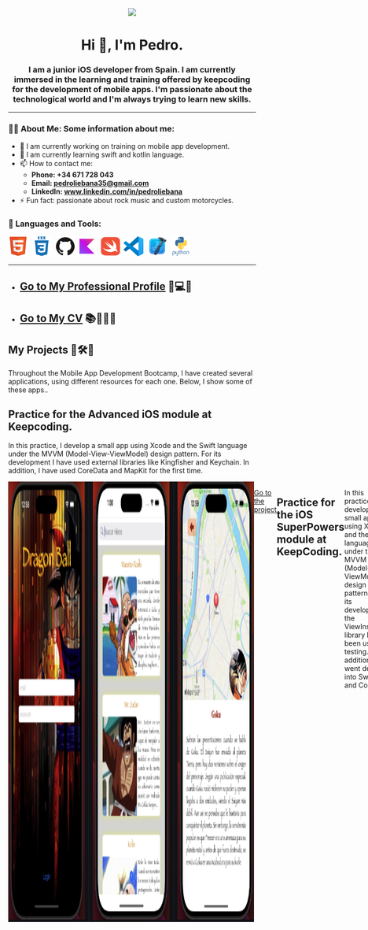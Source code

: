 <div id="header" align="center">
   <img src="https://media.giphy.com/media/v1.Y2lkPTc5MGI3NjExeWVoeWNwNWtrM2ZtbGdqNzBtdWcya3ZlMWV0M3Y1N3duNDVuYWc4MCZlcD12MV9pbnRlcm5hbF9naWZfYnlfaWQmY3Q9Zw/qgQUggAC3Pfv687qPC/giphy.gif" width="200"/>
   <h1 align="center"> Hi 👋, I'm Pedro. </h1>
   <h3 align="center"> I am a junior iOS developer from Spain. I am currently immersed in the learning and training offered by keepcoding for the development of mobile apps. I'm passionate about the technological world and I'm always trying to learn new skills.
   </h3>
</div>

---

### 👨‍💻 About Me: Some information about me:

- 🔭 I am currently working on training on mobile app development. 
- 🌱 I am currently learning swift and kotlin language. 
- 📫 How to contact me:
  * **Phone: +34 671 728 043**
  * **Email: pedroliebana35@gmail.com**
  * **LinkedIn: www.linkedin.com/in/pedroliebana**
- ⚡ Fun fact: passionate about rock music and custom motorcycles.

<div align="left">
   <h3>🔨 Languages and Tools:</h3>
   <div>
       <img src="https://github.com/devicons/devicon/blob/master/icons/html5/html5-original.svg" title="HTML5" alt="HTML" width="40" height="40"/>&nbsp;
       <img src="https://github.com/devicons/devicon/blob/master/icons/css3/css3-plain-wordmark.svg"  title="CSS3" alt="CSS" width="40" height="40"/>&nbsp;
       <img src="https://github.com/devicons/devicon/blob/master/icons/github/github-original.svg" title="GitHub" **alt="GitHub" width="40" height="40"/>
       <img src="https://github.com/devicons/devicon/blob/master/icons/kotlin/kotlin-original.svg"  title="Kotlin" alt="Kotlin" width="40" height="40"/>&nbsp;
       <img src="https://github.com/devicons/devicon/blob/master/icons/swift/swift-original.svg"  title="Swift" alt="Swift" width="40" height="40"/>&nbsp;
       <img src="https://github.com/devicons/devicon/blob/master/icons/vscode/vscode-original.svg"  title="VSCode" alt="VSCode" width="40" height="40"/>&nbsp;
       <img src="https://github.com/devicons/devicon/blob/master/icons/xcode/xcode-original.svg"  title="Xcode" alt="Xcode" width="40" height="40"/>&nbsp;
       <img src="https://github.com/devicons/devicon/blob/master/icons/python/python-original-wordmark.svg"  title="Python" alt="Python" width="40" height="40"/>&nbsp;
   </div>
</div>

---
* ## [Go to My Professional Profile](https://github.com/Castellano46/Castellano46/blob/main/profile.md) 📝💻📱
* ## [Go to My CV](https://github.com/Castellano46/Castellano46/blob/main/CV-Pedro.pdf) 📚🧑🏼‍💻

## My Projects 🚧🛠️🚧
Throughout the Mobile App Development Bootcamp, I have created several applications, using different resources for each one. Below, I show some of these apps..

 ## Practice for the Advanced iOS module at Keepcoding.
In this practice, I develop a small app using Xcode and the Swift language under the MVVM (Model-View-ViewModel) design pattern. For its development I have used external libraries like Kingfisher and Keychain. In addition, I have used CoreData and MapKit for the first time.

<div style="display: flex;">
  <img src="https://github.com/Castellano46/Castellano46/blob/main/Imagenes%20readme/iOS%20Avanzado.png"" alt="Imagen 1" style="width: 500px; height: auto;">
<div style="display: flex;">

 [Go to the project ](https://github.com/Castellano46/iOSAvanzado)

 ## Practice for the iOS SuperPowers module at KeepCoding.
In this practice, I develop a small app using Xcode and the Swift language under the MVVM (Model-View-ViewModel) design pattern. For its development, the ViewInspector library has been used for testing. In addition, we went deeper into SwiftUI and Combine.

<div style="display: flex;">
  <img src="https://github.com/Castellano46/Castellano46/blob/main/Imagenes%20readme/iOS%20Superpoderes.png"" alt="Imagen 1" style="width: 500px; height: auto;">
<div style="display: flex;">
 
 [Go to the project ](https://github.com/Castellano46/Mavel-SuperPoderes)

## Practice for the iOS Fundamentals module at Keepcoding.
In this practice, I'm developing a small app using Xcode and the Swift language, consuming the Dragon Ball API. For the first time, we dive right into the development of an iOS app; it's our initial encounter with something tangible in the app development process.

<div style="display: flex;">
  <img src="https://github.com/Castellano46/Castellano46/blob/main/Imagenes%20readme/Fundamentos%20iOS.png"" alt="Imagen 1" style="width: 500px; height: auto;">
<div style="display: flex;">

[Go to the project ]( https://github.com/Castellano46/fundamentosiOS)

## Practice for the Design Patterns module at Keepcoding.
In this practice, I develop a small app using Xcode and the Swift language under the MVVM (Model-View-ViewModel) design pattern. All the data is loaded directly from Xcode through a JSON that I have previously created.

<div style="display: flex;">
  <img src="https://github.com/Castellano46/Castellano46/blob/main/Imagenes%20readme/Patrones%20de%20disen%CC%83o.png"" alt="Imagen 1" style="width: 500px; height: auto;">
<div style="display: flex;">

 [Go to the project ](https://github.com/Castellano46/MVVM-Bikes)

  ## Practice for the Android Fundamentals module at KeepCoding.
In this practice I develop a small app with Android Studio and Kotlin language. When running the application, we find a login that will give us access to a list of iconic heroes of the manga series, Dragon Ball, and we can simulate inflicting damage or healing the selected hero. If a character's health reaches zero, we will not be able to select him again, unless we use the resurrection button in the bottom right corner. This button will heal all characters to one hundred percent.

<div style="display: flex;">
  <img src="https://github.com/Castellano46/Castellano46/blob/main/Imagenes%20readme/FundamentosAndr.png"" alt="Imagen 1" style="width: 500px; height: auto;">
<div style="display: flex;">

 [Go to the project ](https://github.com/Castellano46/FundamentosAndroid)

 ## Practice for the Android SuperPowers module at KeepCoding.
In this practice we develop a small app with Android Studio and Kotlin language under the MVVM (Model View ViewModel) design pattern. For its development, we are introduced for the first time in Jetpack Compose.

<div style="display: flex;">
  <img src="https://github.com/Castellano46/Castellano46/blob/main/Imagenes%20readme/Android%20Superpoderes.png"" alt="Imagen 1" style="width: 500px; height: auto;">
<div style="display: flex;">

 [Go to the project ](https://github.com/Castellano46/Android-SuperPoderes)
 
 ---
 I am also developing apps on my own and in my spare time to solidify all the knowledge acquired throughout the Bootcamp. I currently have two apps in development, and I hope to finish them soon.

 ## CinePro.
 In this app, we can enter our user data in the User Registration section, and it will calculate our BMI, indicating the range in which we are. It also has the function on registering our own exercises in the Exercise Log to track progress in terms of time intensity and/or weight used during execution. On the other hand, there is a Statistics window that shows user information over time.

 <div style="display: flex;">
  <img src="https://github.com/Castellano46/Castellano46/blob/main/Imagenes%20readme/vpg.gif"" alt="Imagen 1" style="width: 500px; height: auto;">
    <img src="https://github.com/Castellano46/Castellano46/blob/main/Imagenes%20readme/Vision.png"" alt="Imagen 1" style="width: 500px; height: auto;">
<div style="display: flex;">
 
  [Go to the project ](https://github.com/Castellano46/FilmPro/tree/main)
 
 ## AppFitness.
 n this application, we have a cinema screen that shows the film we select. On the left side, a list of available movies to watch is presented, showing the cover of each movie along with its title. In addition, we include a heart icon that users can tap to mark a film as a favourite. It is important to note that this application was developed as an introduction to Vision Pro development. The movies used were sourced from a JSON file, which I have already removed to avoid publication, and originated from a series of movies stored in my personal Dropbox.

 <div style="display: flex;">
  <img src="https://github.com/Castellano46/Castellano46/blob/main/Imagenes%20readme/Fitness1.png"" alt="Imagen 1" style="width: 500px; height: auto;">
 <img src="https://github.com/Castellano46/Castellano46/blob/main/Imagenes%20readme/Fitness2.png"" alt="Imagen 1" style="width: 500px; height: auto;">
<div style="display: flex;">
 
  [Go to the project ](https://github.com/Castellano46/AppFitness)

   ## Notes.
I developed this app to practice in a very simple way the MVVM architecture. With it we will be able to organise our day including all the tasks we have to do. First of all, we will have the option to create any task, which will be added to our to-do list, called 'TO-DO'. When we decide to tackle a specific task, we will move it to the to-do list, called 'IN-Progress'. Finally, once we have completed a task, it will be automatically moved to the list of completed tasks, entitled 'Done'.

<div style="display: flex;">
  <img src="https://github.com/Castellano46/Castellano46/blob/main/Imagenes%20readme/Notes.png"" alt="Imagen 1" style="width: 500px; height: auto;">
<div style="display: flex;">
 
  [Go to the project ](https://github.com/Castellano46/Notes)

   ## CocinApp.
In this App we have a Login screen as a first view that when entering our data (previously registered in the Spoonacular API) we will be able to access the content of the App. It is still under development but the idea is to have a recipe search engine that allows us to find the recipe that best suits our needs at all times. We will be able to select the one we want to see its ingredients and how to prepare it, we will also have a Favourites section and a section where we will be able to create our own recipes and menus, joining several dishes from the App.

<div style="display: flex;">
  <img src="https://github.com/Castellano46/Castellano46/blob/main/Imagenes%20readme/cocina.png"" alt="Imagen 1" style="width: 500px; height: auto;">
<div style="display: flex;">
 
  [Go to the project ](https://github.com/Castellano46/CocinApp)
  
  ## Calculator-Conversion.
  Through this app, I want to build a calculator that includes the option of conversions. These conversions will cover units of measurement, time, temperature, currency, and much more. In addition, it will include conventional and non-conventional units of measurement.
  
   [Go to the project ](https://github.com/Castellano46/Calculator-Conversion)
                                                                        
### 📊 My Stats :

[![GitHub Streak](https://streak-stats.demolab.com?user=Castellano46&theme=radical)](https://git.io/streak-stats)

![GitHub stats](https://github-readme-stats.vercel.app/api?username=Castellano46&show_icons=true&theme=radical)

[![Top Langs](https://github-readme-stats.vercel.app/api/top-langs/?username=Castellano46&theme=tokyonight)](https://github.com/anuraghazra/github-readme-stats)
